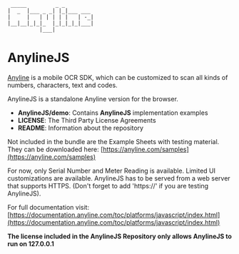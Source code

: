 
     _____         _ _         
    |  _  |___ _ _| |_|___ ___ 
    |     |   | | | | |   | -_|
    |__|__|_|_|_  |_|_|_|_|___|
              |___|            


# AnylineJS

[Anyline](https://www.anyline.com) is a mobile OCR SDK, which can be customized to scan all kinds of numbers, characters, text and codes.

AnylineJS is a standalone Anyline version for the browser.

- **AnylineJS/demo**: Contains **AnylineJS** implementation examples
- **LICENSE**: The Third Party License Agreements
- **README**: Information about the repository

Not included in the bundle are the Example Sheets with testing material. They can be downloaded here: [https://anyline.com/samples](https://anyline.com/samples)

For now, only Serial Number and Meter Reading is available. Limited UI customizations are available. AnylineJS has to be served from a web server that supports HTTPS. (Don't forget to add 'https://' if you are testing AnylineJS).

For full documentation visit: [https://documentation.anyline.com/toc/platforms/javascript/index.html](https://documentation.anyline.com/toc/platforms/javascript/index.html)

**The license included in the AnylineJS Repository only allows AnylineJS to run on 127.0.0.1**